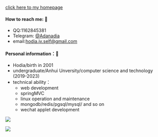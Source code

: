 <!--
**Adanadia/adanadia** is a ✨ _special_ ✨ repository because its `README.md` (this file) appears on your GitHub profile.

Here are some ideas to get you started:

- 🔭 I’m currently working on ...
- 🌱 I’m currently learning ...
- 👯 I’m looking to collaborate on ...
- 🤔 I’m looking for help with ...
- 💬 Ask me about ...
- 📫 How to reach me: ...
- 😄 Pronouns: ...
- ⚡ Fun fact: ...
-->
[click here to my homepage](https://adanadia.github.io/) <br/>
#### How to reach me: 💬
- QQ:1162845381
- Telegram: [@Adanadia](tg://resolve?domain=@Adanadia)
- email:[hodia.jv.self@gmail.com](mailto:hodia.jv.self@gmail.com)
#### Personal information：🔭
- Hodia/birth in 2001
- undergraduate/Anhui Unversity/computer science and technology (2019-2023)
- technical ability：
  - web development
  - springMVC
  - linux operation and maintenance
  - mongodb/redis/pgsql/mysql/ and so on
  - wechat applet development

![](https://github-readme-stats.vercel.app/api?username=Adanadia&show_icons=true&theme=radical)

![](https://github-readme-stats.vercel.app/api/top-langs/?username=Adanadia&langs_count=8&theme=radical)
